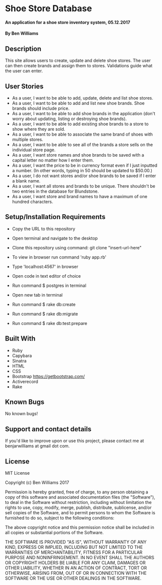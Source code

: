 # Shoe Store Database

#### An application for a shoe store inventory system, 05.12.2017

#### By Ben Williams

## Description

This site allows users to create, update and delete shoe stores. The user can then create brands and assign them to stores. Validations guide what the user can enter.

## User Stories

* As a user, I want to be able to add, update, delete and list shoe stores.
* As a user, I want to be able to add and list new shoe brands. Shoe brands should include price.
* As a user, I want to be able to add shoe brands in the application (don't worry about updating, listing or destroying shoe brands).
* As a user, I want to be able to add existing shoe brands to a store to show where they are sold.
* As a user, I want to be able to associate the same brand of shoes with multiple stores.
* As a user, I want to be able to see all of the brands a store sells on the individual store page.
* As a user, I want store names and shoe brands to be saved with a capital letter no matter how I enter them.
* As a user, I want the price to be in currency format even if I just inputted a number. (In other words, typing in 50 should be updated to $50.00.)
* As a user, I do not want stores and/or shoe brands to be saved if I enter a blank name.
* As a user, I want all stores and brands to be unique. There shouldn't be two entries in the database for Blundstone.
* As a user, I want store and brand names to have a maximum of one hundred characters.

## Setup/Installation Requirements

* Copy the URL to this repository
* Open terminal and navigate to the desktop
* Clone this repository using command: git clone "insert-url-here"
* To view in browser run command 'ruby app.rb'
* Type  'localhost:4567' in browser
* Open code in text editor of choice

* Run command $ postgres in terminal
* Open new tab in terminal
* Run command $ rake db:create
* Run command $ rake db:migrate
* Run command $ rake db:test:prepare

## Built With

* Ruby
* Capybara
* Sinatra
* HTML
* CSS
* Bootstrap https://getbootstrap.com/
* Activerecord
* Rake

## Known Bugs
No known bugs!

## Support and contact details

If you'd like to improve upon or use this project, please contact me at benjarwilliams at gmail dot com.

## License

MIT License

Copyright (c) Ben Williams 2017

Permission is hereby granted, free of charge, to any person obtaining a copy
of this software and associated documentation files (the "Software"), to deal
in the Software without restriction, including without limitation the rights
to use, copy, modify, merge, publish, distribute, sublicense, and/or sell
copies of the Software, and to permit persons to whom the Software is
furnished to do so, subject to the following conditions:

The above copyright notice and this permission notice shall be included in all
copies or substantial portions of the Software.

THE SOFTWARE IS PROVIDED "AS IS", WITHOUT WARRANTY OF ANY KIND, EXPRESS OR
IMPLIED, INCLUDING BUT NOT LIMITED TO THE WARRANTIES OF MERCHANTABILITY,
FITNESS FOR A PARTICULAR PURPOSE AND NONINFRINGEMENT. IN NO EVENT SHALL THE
AUTHORS OR COPYRIGHT HOLDERS BE LIABLE FOR ANY CLAIM, DAMAGES OR OTHER
LIABILITY, WHETHER IN AN ACTION OF CONTRACT, TORT OR OTHERWISE, ARISING FROM,
OUT OF OR IN CONNECTION WITH THE SOFTWARE OR THE USE OR OTHER DEALINGS IN THE
SOFTWARE.
